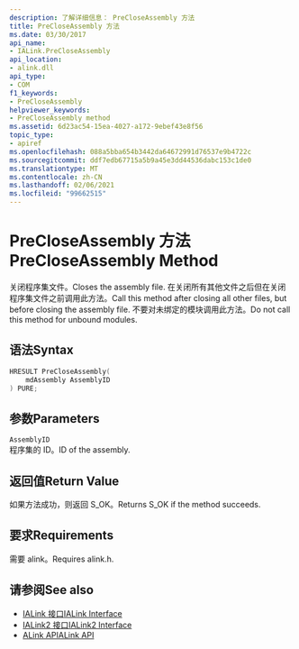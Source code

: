 ```yaml
---
description: 了解详细信息： PreCloseAssembly 方法
title: PreCloseAssembly 方法
ms.date: 03/30/2017
api_name:
- IALink.PreCloseAssembly
api_location:
- alink.dll
api_type:
- COM
f1_keywords:
- PreCloseAssembly
helpviewer_keywords:
- PreCloseAssembly method
ms.assetid: 6d23ac54-15ea-4027-a172-9ebef43e8f56
topic_type:
- apiref
ms.openlocfilehash: 088a5bba654b3442da64672991d76537e9b4722c
ms.sourcegitcommit: ddf7edb67715a5b9a45e3dd44536dabc153c1de0
ms.translationtype: MT
ms.contentlocale: zh-CN
ms.lasthandoff: 02/06/2021
ms.locfileid: "99662515"
---
```

# <a name="precloseassembly-method"></a><span data-ttu-id="b2176-103">PreCloseAssembly 方法</span><span class="sxs-lookup"><span data-stu-id="b2176-103">PreCloseAssembly Method</span></span>

<span data-ttu-id="b2176-104">关闭程序集文件。</span><span class="sxs-lookup"><span data-stu-id="b2176-104">Closes the assembly file.</span></span> <span data-ttu-id="b2176-105">在关闭所有其他文件之后但在关闭程序集文件之前调用此方法。</span><span class="sxs-lookup"><span data-stu-id="b2176-105">Call this method after closing all other files, but before closing the assembly file.</span></span> <span data-ttu-id="b2176-106">不要对未绑定的模块调用此方法。</span><span class="sxs-lookup"><span data-stu-id="b2176-106">Do not call this method for unbound modules.</span></span>  
  
## <a name="syntax"></a><span data-ttu-id="b2176-107">语法</span><span class="sxs-lookup"><span data-stu-id="b2176-107">Syntax</span></span>  
  
```cpp  
HRESULT PreCloseAssembly(  
    mdAssembly AssemblyID  
) PURE;  
```  
  
## <a name="parameters"></a><span data-ttu-id="b2176-108">参数</span><span class="sxs-lookup"><span data-stu-id="b2176-108">Parameters</span></span>  

 `AssemblyID`  
 <span data-ttu-id="b2176-109">程序集的 ID。</span><span class="sxs-lookup"><span data-stu-id="b2176-109">ID of the assembly.</span></span>  
  
## <a name="return-value"></a><span data-ttu-id="b2176-110">返回值</span><span class="sxs-lookup"><span data-stu-id="b2176-110">Return Value</span></span>  

 <span data-ttu-id="b2176-111">如果方法成功，则返回 S_OK。</span><span class="sxs-lookup"><span data-stu-id="b2176-111">Returns S_OK if the method succeeds.</span></span>  
  
## <a name="requirements"></a><span data-ttu-id="b2176-112">要求</span><span class="sxs-lookup"><span data-stu-id="b2176-112">Requirements</span></span>  

 <span data-ttu-id="b2176-113">需要 alink。</span><span class="sxs-lookup"><span data-stu-id="b2176-113">Requires alink.h.</span></span>  
  
## <a name="see-also"></a><span data-ttu-id="b2176-114">请参阅</span><span class="sxs-lookup"><span data-stu-id="b2176-114">See also</span></span>

- [<span data-ttu-id="b2176-115">IALink 接口</span><span class="sxs-lookup"><span data-stu-id="b2176-115">IALink Interface</span></span>](ialink-interface.md)
- [<span data-ttu-id="b2176-116">IALink2 接口</span><span class="sxs-lookup"><span data-stu-id="b2176-116">IALink2 Interface</span></span>](ialink2-interface.md)
- [<span data-ttu-id="b2176-117">ALink API</span><span class="sxs-lookup"><span data-stu-id="b2176-117">ALink API</span></span>](index.md)

